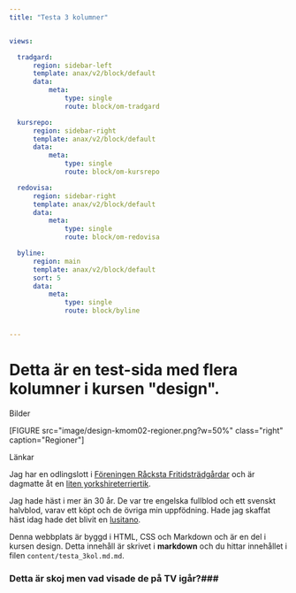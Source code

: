 ```yaml
---
title: "Testa 3 kolumner"


views:

  tradgard:
      region: sidebar-left
      template: anax/v2/block/default
      data:
          meta:
              type: single
              route: block/om-tradgard  

  kursrepo:
      region: sidebar-right
      template: anax/v2/block/default
      data:
          meta:
              type: single
              route: block/om-kursrepo

  redovisa:
      region: sidebar-right
      template: anax/v2/block/default
      data:
          meta:
              type: single
              route: block/om-redovisa

  byline:
      region: main
      template: anax/v2/block/default
      sort: 5
      data:
          meta:
              type: single
              route: block/byline


---
```


Detta är en test-sida med flera kolumner i kursen "design".
==============================================

Bilder

[FIGURE src="image/design-kmom02-regioner.png?w=50%" class="right" caption="Regioner"]

Länkar

Jag har en odlingslott i [Föreningen Råcksta Fritidsträdgårdar](https://rackstakoloni.se/) och är dagmatte åt en [liten yorkshireterriertik](https://www.skk.se/sv/hundraser/yorkshireterrier/).

Jag hade häst i mer än 30 år. De var tre engelska fullblod och ett svenskt halvblod, varav ett köpt och de övriga min uppfödning.
Hade jag skaffat häst idag hade det blivit en [lusitano](http://www.cavalo-lusitano.com/).

Denna webbplats är byggd i HTML, CSS och Markdown och är en del i kursen design.
Detta innehåll är skrivet i **markdown** och du hittar innehållet i filen `content/testa_3kol.md.md`.

### Detta är skoj men vad visade de på TV igår?###
